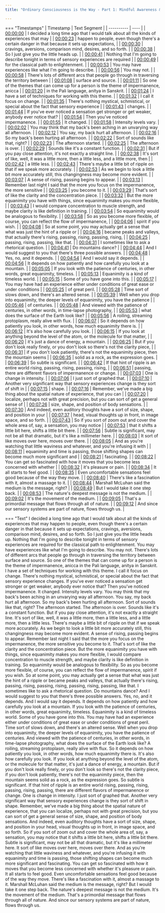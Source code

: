 ```yaml
---
title: "Ordinary Consciousness is the Way - Part 1: Mindful Awareness & Varieties of Flow ~ Shinzen Young"

---
```

=== "Timestamps"
    | Timestamp | Text Segment |
    | ---------- | ----  |
    | [00:00:00](https://www.youtube.com/watch?v=LoSAkuNJWQ8&t=0) |  I decided a long time ago that I would talk about all the kinds of experiences that may |
    | [00:00:23](https://www.youtube.com/watch?v=LoSAkuNJWQ8&t=23) |  happen to people, even though there's a certain danger in that because it sets up expectations, |
    | [00:00:30](https://www.youtube.com/watch?v=LoSAkuNJWQ8&t=30) |  cravings, aversions, comparison mind, desires, and so forth. |
    | [00:00:38](https://www.youtube.com/watch?v=LoSAkuNJWQ8&t=38) |  So I just give you the little heads up. |
    | [00:00:41](https://www.youtube.com/watch?v=LoSAkuNJWQ8&t=41) |  Nothing that I'm going to describe tonight in terms of sensory experiences are required |
    | [00:00:49](https://www.youtube.com/watch?v=LoSAkuNJWQ8&t=49) |  for the classical path to enlightenment. |
    | [00:00:53](https://www.youtube.com/watch?v=LoSAkuNJWQ8&t=53) |  You may have experiences like what I'm going to describe. |
    | [00:00:56](https://www.youtube.com/watch?v=LoSAkuNJWQ8&t=56) |  You may not. |
    | [00:00:58](https://www.youtube.com/watch?v=LoSAkuNJWQ8&t=58) |  There's lots of different arcs that people go through in traversing the territory between |
    | [00:01:08](https://www.youtube.com/watch?v=LoSAkuNJWQ8&t=68) |  surface and source. |
    | [00:01:11](https://www.youtube.com/watch?v=LoSAkuNJWQ8&t=71) |  So one of the themes that can come up for a person is the theme of impermanence, anicca |
    | [00:01:20](https://www.youtube.com/watch?v=LoSAkuNJWQ8&t=80) |  in the Pali language, anitya in Sanskrit. |
    | [00:01:24](https://www.youtube.com/watch?v=LoSAkuNJWQ8&t=84) |  I have a set of techniques for working with this theme. |
    | [00:01:32](https://www.youtube.com/watch?v=LoSAkuNJWQ8&t=92) |  I call it focus on change. |
    | [00:01:35](https://www.youtube.com/watch?v=LoSAkuNJWQ8&t=95) |  There's nothing mystical, schmistical, or special about the fact that sensory experience |
    | [00:01:43](https://www.youtube.com/watch?v=LoSAkuNJWQ8&t=103) |  changes. |
    | [00:01:44](https://www.youtube.com/watch?v=LoSAkuNJWQ8&t=104) |  If you've ever noticed a sensation get stronger or get weaker, anybody ever notice that? |
    | [00:01:54](https://www.youtube.com/watch?v=LoSAkuNJWQ8&t=114) |  Then you've noticed impermanence. |
    | [00:01:55](https://www.youtube.com/watch?v=LoSAkuNJWQ8&t=115) |  It changed. |
    | [00:01:58](https://www.youtube.com/watch?v=LoSAkuNJWQ8&t=118) |  Intensity levels vary. |
    | [00:02:02](https://www.youtube.com/watch?v=LoSAkuNJWQ8&t=122) |  You may think that my back's been aching in an unvarying way all afternoon. |
    | [00:02:12](https://www.youtube.com/watch?v=LoSAkuNJWQ8&t=132) |  You say, my back hurt all afternoon. |
    | [00:02:16](https://www.youtube.com/watch?v=LoSAkuNJWQ8&t=136) |  So my back's been hurting all afternoon. |
    | [00:02:22](https://www.youtube.com/watch?v=LoSAkuNJWQ8&t=142) |  Sort of sounds like that, right? |
    | [00:02:23](https://www.youtube.com/watch?v=LoSAkuNJWQ8&t=143) |  The afternoon started. |
    | [00:02:25](https://www.youtube.com/watch?v=LoSAkuNJWQ8&t=145) |  The afternoon is over. |
    | [00:02:29](https://www.youtube.com/watch?v=LoSAkuNJWQ8&t=149) |  Sounds like it's a constant function. |
    | [00:02:31](https://www.youtube.com/watch?v=LoSAkuNJWQ8&t=151) |  But if you pay close attention, it's not exactly a straight line. |
    | [00:02:38](https://www.youtube.com/watch?v=LoSAkuNJWQ8&t=158) |  It's sort of like, well, it was a little more, then a little less, and a little more, then |
    | [00:02:42](https://www.youtube.com/watch?v=LoSAkuNJWQ8&t=162) |  a little less. |
    | [00:02:43](https://www.youtube.com/watch?v=LoSAkuNJWQ8&t=163) |  There's maybe a little bit of ripple on that if we speak more accurately. |
    | [00:02:53](https://www.youtube.com/watch?v=LoSAkuNJWQ8&t=173) |  As we begin to look a little bit more accurately still, this changingness may become more evident. |
    | [00:03:07](https://www.youtube.com/watch?v=LoSAkuNJWQ8&t=187) |  A sense of rising, passing begins to appear. |
    | [00:03:13](https://www.youtube.com/watch?v=LoSAkuNJWQ8&t=193) |  Remember last night I said that the more you focus on the impermanence, the more sensitive |
    | [00:03:25](https://www.youtube.com/watch?v=LoSAkuNJWQ8&t=205) |  you become to it. |
    | [00:03:29](https://www.youtube.com/watch?v=LoSAkuNJWQ8&t=209) |  That's sort of like the clarity and the concentration piece. |
    | [00:03:32](https://www.youtube.com/watch?v=LoSAkuNJWQ8&t=212) |  But the more equanimity you have with things, since equanimity makes you more flexible, |
    | [00:03:43](https://www.youtube.com/watch?v=LoSAkuNJWQ8&t=223) |  I would compare concentration to muscle strength, and maybe clarity is like definition in training. |
    | [00:03:54](https://www.youtube.com/watch?v=LoSAkuNJWQ8&t=234) |  So equanimity would be analogous to flexibility. |
    | [00:03:58](https://www.youtube.com/watch?v=LoSAkuNJWQ8&t=238) |  So as you become more flexible, of course, you can reflect the flow of impermanence, |
    | [00:04:06](https://www.youtube.com/watch?v=LoSAkuNJWQ8&t=246) |  spirit if you wish. |
    | [00:04:08](https://www.youtube.com/watch?v=LoSAkuNJWQ8&t=248) |  So at some point, you may actually get a sense that what was just the hint of a ripple or |
    | [00:04:16](https://www.youtube.com/watch?v=LoSAkuNJWQ8&t=256) |  became peaks and valleys, that actually there's rising, passing, rising, passing, rising, |
    | [00:04:25](https://www.youtube.com/watch?v=LoSAkuNJWQ8&t=265) |  passing, rising, passing, like that. |
    | [00:04:31](https://www.youtube.com/watch?v=LoSAkuNJWQ8&t=271) |  I sometimes like to ask a rhetorical question. |
    | [00:04:41](https://www.youtube.com/watch?v=LoSAkuNJWQ8&t=281) |  Do mountains dance? |
    | [00:04:44](https://www.youtube.com/watch?v=LoSAkuNJWQ8&t=284) |  And I would suggest to you that there's three possible answers. |
    | [00:04:48](https://www.youtube.com/watch?v=LoSAkuNJWQ8&t=288) |  Yes, no, and it depends. |
    | [00:04:54](https://www.youtube.com/watch?v=LoSAkuNJWQ8&t=294) |  And I would say it depends. |
    | [00:04:56](https://www.youtube.com/watch?v=LoSAkuNJWQ8&t=296) |  It depends on how patiently and how carefully you look at a mountain. |
    | [00:05:05](https://www.youtube.com/watch?v=LoSAkuNJWQ8&t=305) |  If you look with the patience of centuries, in other words, great equanimity, timeless. |
    | [00:05:13](https://www.youtube.com/watch?v=LoSAkuNJWQ8&t=313) |  Equanimity is a kind of timeless world. |
    | [00:05:15](https://www.youtube.com/watch?v=LoSAkuNJWQ8&t=315) |  Some of you have gone into this. |
    | [00:05:17](https://www.youtube.com/watch?v=LoSAkuNJWQ8&t=317) |  You may have had an experience either under conditions of great ease or under conditions |
    | [00:05:25](https://www.youtube.com/watch?v=LoSAkuNJWQ8&t=325) |  of great peril. |
    | [00:05:28](https://www.youtube.com/watch?v=LoSAkuNJWQ8&t=328) |  Time sort of slows down, and there's an altered sense. |
    | [00:05:39](https://www.youtube.com/watch?v=LoSAkuNJWQ8&t=339) |  Well when you drop into equanimity, the deeper levels of equanimity, you have the patience |
    | [00:05:46](https://www.youtube.com/watch?v=LoSAkuNJWQ8&t=346) |  of centuries. |
    | [00:05:48](https://www.youtube.com/watch?v=LoSAkuNJWQ8&t=348) |  And viewed with the patience of centuries, in other words, in time-lapse photography, |
    | [00:05:53](https://www.youtube.com/watch?v=LoSAkuNJWQ8&t=353) |  what does the surface of the Earth look like? |
    | [00:05:56](https://www.youtube.com/watch?v=LoSAkuNJWQ8&t=356) |  A roiling, streaming protoplasm, really alive with flux. |
    | [00:06:07](https://www.youtube.com/watch?v=LoSAkuNJWQ8&t=367) |  So it depends on how patiently you look, in other words, how much equanimity there is. |
    | [00:06:12](https://www.youtube.com/watch?v=LoSAkuNJWQ8&t=372) |  It's also how carefully you look. |
    | [00:06:15](https://www.youtube.com/watch?v=LoSAkuNJWQ8&t=375) |  If you look at anything beyond the level of the atom, or the molecule for that matter, |
    | [00:06:20](https://www.youtube.com/watch?v=LoSAkuNJWQ8&t=380) |  it's just a dance of energy, a mountain. |
    | [00:06:25](https://www.youtube.com/watch?v=LoSAkuNJWQ8&t=385) |  But if you don't look really finely, or you don't look so there's not the clarity piece, |
    | [00:06:31](https://www.youtube.com/watch?v=LoSAkuNJWQ8&t=391) |  if you don't look patiently, there's not the equanimity piece, then the mountain seems |
    | [00:06:35](https://www.youtube.com/watch?v=LoSAkuNJWQ8&t=395) |  solid as a rock, as the expression goes. |
    | [00:06:39](https://www.youtube.com/watch?v=LoSAkuNJWQ8&t=399) |  So subtle is significant. |
    | [00:06:42](https://www.youtube.com/watch?v=LoSAkuNJWQ8&t=402) |  If that hint of ripple is an entire world rising, passing, rising, passing, rising, |
    | [00:06:51](https://www.youtube.com/watch?v=LoSAkuNJWQ8&t=411) |  passing, there are different flavors of impermanence or change. |
    | [00:07:03](https://www.youtube.com/watch?v=LoSAkuNJWQ8&t=423) |  One is change in intensity. |
    | [00:07:06](https://www.youtube.com/watch?v=LoSAkuNJWQ8&t=426) |  I just sort of graphed that. |
    | [00:07:10](https://www.youtube.com/watch?v=LoSAkuNJWQ8&t=430) |  Another very significant way that sensory experiences change is they sort of shift in |
    | [00:07:15](https://www.youtube.com/watch?v=LoSAkuNJWQ8&t=435) |  shape. |
    | [00:07:16](https://www.youtube.com/watch?v=LoSAkuNJWQ8&t=436) |  Remember, we've made a big thing about the spatial nature of experience, that you can |
    | [00:07:20](https://www.youtube.com/watch?v=LoSAkuNJWQ8&t=440) |  localize, perhaps not with great precision, but you can sort of get a general sense of |
    | [00:07:26](https://www.youtube.com/watch?v=LoSAkuNJWQ8&t=446) |  size, shape, and position of body sensations. |
    | [00:07:30](https://www.youtube.com/watch?v=LoSAkuNJWQ8&t=450) |  And indeed, even auditory thoughts have a sort of size, shape, and position in your |
    | [00:07:37](https://www.youtube.com/watch?v=LoSAkuNJWQ8&t=457) |  head, visual thoughts up in front, in image space, and so forth. |
    | [00:07:43](https://www.youtube.com/watch?v=LoSAkuNJWQ8&t=463) |  So if you sort of zoom out and cover the whole area of, say, a sensation, you may notice |
    | [00:07:53](https://www.youtube.com/watch?v=LoSAkuNJWQ8&t=473) |  that it shifts a little bit here, shifts a little bit there. |
    | [00:07:56](https://www.youtube.com/watch?v=LoSAkuNJWQ8&t=476) |  Subtle is significant, may not be all that dramatic, but it's like a millimeter here. |
    | [00:08:03](https://www.youtube.com/watch?v=LoSAkuNJWQ8&t=483) |  It sort of like moves over here, moves over there. |
    | [00:08:05](https://www.youtube.com/watch?v=LoSAkuNJWQ8&t=485) |  And as you're watching that little waviness and whatever, and you're infusing it with |
    | [00:08:11](https://www.youtube.com/watch?v=LoSAkuNJWQ8&t=491) |  equanimity and time is passing, those shifting shapes can become much more significant and |
    | [00:08:21](https://www.youtube.com/watch?v=LoSAkuNJWQ8&t=501) |  fascinating. |
    | [00:08:22](https://www.youtube.com/watch?v=LoSAkuNJWQ8&t=502) |  You can get so fascinated with how it moves that you become less concerned with whether |
    | [00:08:32](https://www.youtube.com/watch?v=LoSAkuNJWQ8&t=512) |  it's pleasure or pain. |
    | [00:08:34](https://www.youtube.com/watch?v=LoSAkuNJWQ8&t=514) |  It all starts to feel good. |
    | [00:08:35](https://www.youtube.com/watch?v=LoSAkuNJWQ8&t=515) |  Even uncomfortable sensations feel good because of the way they move. |
    | [00:08:40](https://www.youtube.com/watch?v=LoSAkuNJWQ8&t=520) |  There's like a fascination with it, almost a massage to it. |
    | [00:08:44](https://www.youtube.com/watch?v=LoSAkuNJWQ8&t=524) |  Marshall McLuhan said the medium is the message, right? |
    | [00:08:49](https://www.youtube.com/watch?v=LoSAkuNJWQ8&t=529) |  But I would take it one step back. |
    | [00:08:53](https://www.youtube.com/watch?v=LoSAkuNJWQ8&t=533) |  The nature's deepest message is not the medium. |
    | [00:09:02](https://www.youtube.com/watch?v=LoSAkuNJWQ8&t=542) |  It's the movement of the medium. |
    | [00:09:05](https://www.youtube.com/watch?v=LoSAkuNJWQ8&t=545) |  That's a primordial message that flows through all of nature. |
    | [00:09:12](https://www.youtube.com/watch?v=LoSAkuNJWQ8&t=552) |  And since our sensory systems are part of nature, flows through us. |

=== "Text"
     I decided a long time ago that I would talk about all the kinds of experiences that may happen to people, even though there's a certain danger in that because it sets up expectations, cravings, aversions, comparison mind, desires, and so forth. So I just give you the little heads up. Nothing that I'm going to describe tonight in terms of sensory experiences are required for the classical path to enlightenment. You may have experiences like what I'm going to describe. You may not. There's lots of different arcs that people go through in traversing the territory between surface and source. So one of the themes that can come up for a person is the theme of impermanence, anicca in the Pali language, anitya in Sanskrit. I have a set of techniques for working with this theme. I call it focus on change. There's nothing mystical, schmistical, or special about the fact that sensory experience changes. If you've ever noticed a sensation get stronger or get weaker, anybody ever notice that? Then you've noticed impermanence. It changed. Intensity levels vary. You may think that my back's been aching in an unvarying way all afternoon. You say, my back hurt all afternoon. So my back's been hurting all afternoon. Sort of sounds like that, right? The afternoon started. The afternoon is over. Sounds like it's a constant function. But if you pay close attention, it's not exactly a straight line. It's sort of like, well, it was a little more, then a little less, and a little more, then a little less. There's maybe a little bit of ripple on that if we speak more accurately. As we begin to look a little bit more accurately still, this changingness may become more evident. A sense of rising, passing begins to appear. Remember last night I said that the more you focus on the impermanence, the more sensitive you become to it. That's sort of like the clarity and the concentration piece. But the more equanimity you have with things, since equanimity makes you more flexible, I would compare concentration to muscle strength, and maybe clarity is like definition in training. So equanimity would be analogous to flexibility. So as you become more flexible, of course, you can reflect the flow of impermanence, spirit if you wish. So at some point, you may actually get a sense that what was just the hint of a ripple or became peaks and valleys, that actually there's rising, passing, rising, passing, rising, passing, rising, passing, like that. I sometimes like to ask a rhetorical question. Do mountains dance? And I would suggest to you that there's three possible answers. Yes, no, and it depends. And I would say it depends. It depends on how patiently and how carefully you look at a mountain. If you look with the patience of centuries, in other words, great equanimity, timeless. Equanimity is a kind of timeless world. Some of you have gone into this. You may have had an experience either under conditions of great ease or under conditions of great peril. Time sort of slows down, and there's an altered sense. Well when you drop into equanimity, the deeper levels of equanimity, you have the patience of centuries. And viewed with the patience of centuries, in other words, in time-lapse photography, what does the surface of the Earth look like? A roiling, streaming protoplasm, really alive with flux. So it depends on how patiently you look, in other words, how much equanimity there is. It's also how carefully you look. If you look at anything beyond the level of the atom, or the molecule for that matter, it's just a dance of energy, a mountain. But if you don't look really finely, or you don't look so there's not the clarity piece, if you don't look patiently, there's not the equanimity piece, then the mountain seems solid as a rock, as the expression goes. So subtle is significant. If that hint of ripple is an entire world rising, passing, rising, passing, rising, passing, there are different flavors of impermanence or change. One is change in intensity. I just sort of graphed that. Another very significant way that sensory experiences change is they sort of shift in shape. Remember, we've made a big thing about the spatial nature of experience, that you can localize, perhaps not with great precision, but you can sort of get a general sense of size, shape, and position of body sensations. And indeed, even auditory thoughts have a sort of size, shape, and position in your head, visual thoughts up in front, in image space, and so forth. So if you sort of zoom out and cover the whole area of, say, a sensation, you may notice that it shifts a little bit here, shifts a little bit there. Subtle is significant, may not be all that dramatic, but it's like a millimeter here. It sort of like moves over here, moves over there. And as you're watching that little waviness and whatever, and you're infusing it with equanimity and time is passing, those shifting shapes can become much more significant and fascinating. You can get so fascinated with how it moves that you become less concerned with whether it's pleasure or pain. It all starts to feel good. Even uncomfortable sensations feel good because of the way they move. There's like a fascination with it, almost a massage to it. Marshall McLuhan said the medium is the message, right? But I would take it one step back. The nature's deepest message is not the medium. It's the movement of the medium. That's a primordial message that flows through all of nature. And since our sensory systems are part of nature, flows through us.